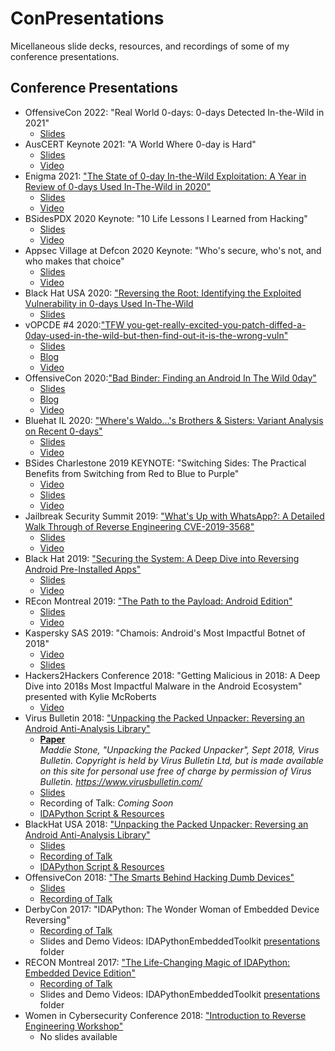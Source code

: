 # ConPresentations
Micellaneous slide decks, resources, and recordings of some of my conference presentations.

## Conference Presentations
* OffensiveCon 2022: "Real World 0-days: 0-days Detected In-the-Wild in 2021"
    + [Slides](OffensiveCon2022.RealWorld0days.pdf)
* AusCERT Keynote 2021: "A World Where 0-day is Hard"
    + [Slides](AusCert2021.Keynote.pdf)
    + [Video](https://www.youtube.com/watch?v=JImRRS4JJd8)
* Enigma 2021: ["The State of 0-day In-the-Wild Exploitation: A Year in Review of 0-days Used In-The-Wild in 2020"](https://www.usenix.org/conference/enigma2021/presentation/stone)
    + [Slides](Enigma2021.StateOf0day.pdf)
    + [Video](https://www.youtube.com/watch?v=kwh6vjIyWe8)
* BSidesPDX 2020 Keynote: "10 Life Lessons I Learned from Hacking"
    + [Slides](BSidesPDX2020.Keynote.pdf)
    + [Video](https://www.youtube.com/watch?v=IQ00wfr_xG4&t=1630s)
* Appsec Village at Defcon 2020 Keynote: "Who's secure, who's not, and who makes that choice"
    + [Slides](AppsecVillage2020.Keynote.pdf)
    + [Video](https://www.youtube.com/watch?v=t5-Jk7Lg6Pw)
* Black Hat USA 2020: ["Reversing the Root: Identifying the Exploited Vulnerability in 0-days Used In-The-Wild](https://www.blackhat.com/us-20/briefings/schedule/#reversing-the-root-identifying-the-exploited-vulnerability-in--days-used-in-the-wild-20308)
    + [Slides](BH2020.ReversingTheRoot.pdf)
* vOPCDE #4 2020:["TFW you-get-really-excited-you-patch-diffed-a-0day-used-in-the-wild-but-then-find-out-it-is-the-wrong-vuln"](https://www.opcde.com/speakers/speakers-20200506/)
    + [Slides](vOPCDE4.tfw.pdf)
    + [Blog](https://googleprojectzero.blogspot.com/2020/04/tfw-you-get-really-excited-you-patch.html)
    + [Video](https://www.youtube.com/watch?v=8_i4X9MMjbE)
* OffensiveCon 2020:["Bad Binder: Finding an Android In The Wild 0day"](https://www.offensivecon.org/speakers/2020/maddie-stone.html)
    + [Slides](OffensiveCon2020.BadBinder.pdf)
    + [Blog](https://googleprojectzero.blogspot.com/2019/11/bad-binder-android-in-wild-exploit.html)
    + [Video](https://www.youtube.com/watch?v=TAwQ4ezgEIo)
* Bluehat IL 2020: ["Where's Waldo...'s Brothers & Sisters: Variant Analysis on Recent 0-days"](https://www.bluehatil.com/abstracts#collapse-Waldo)
    + [Slides](BluehatIL2020.VariantAnalyis.pdf)
    + [Video](https://www.youtube.com/watch?v=mC1Pwsdy814)
* BSides Charlestone 2019 KEYNOTE: "Switching Sides: The Practical Benefits from Switching from Red to Blue to Purple" 
    + [Video](https://www.youtube.com/watch?v=0kJsVKFSrHo)
    + [Slides](BSidesCharleston.SwitchingSides.pdf)
    + [Video](https://www.youtube.com/watch?v=0kJsVKFSrHo)
* Jailbreak Security Summit 2019: ["What's Up with WhatsApp?: A Detailed Walk Through of Reverse Engineering CVE-2019-3568"](http://www.jailbreaksecuritysummit.com/)
    + [Slides](Jailbreak2019.WhatsUpWithWhatsApp.pdf)
    + [Video](https://vimeo.com/377181218)
* Black Hat 2019: ["Securing the System: A Deep Dive into Reversing Android Pre-Installed Apps"](https://www.blackhat.com/us-19/briefings/schedule/index.html#securing-the-system-a-deep-dive-into-reversing-android-pre-installed-apps-16040)
    + [Slides](Blackhat2019.SecuringTheSystem.pdf)
    + [Video](https://www.youtube.com/watch?v=U6qTcpCfuFc&list=PLH15HpR5qRsWrfkjwFSI256x1u2Zy49VI)
* REcon Montreal 2019: ["The Path to the Payload: Android Edition"](https://cfp.recon.cx/reconmtl2019/talk/TMHQGV/)
    + [Slides](REcon2019.PathToThePayload.pdf)
    + [Video](https://recon.cx/media-archive/2019/Session.005.Maddie_Stone.The_path_to_the_payload_Android_Edition-J3ZnNl2GYjEfa.mp4)
* Kaspersky SAS 2019: "Chamois: Android's Most Impactful Botnet of 2018"
    + [Video](https://www.youtube.com/watch?v=J2QBvetsdWc)
    + [Slides](KasperskySAS2019.Chamois.pdf)
* Hackers2Hackers Conference 2018: "Getting Malicious in 2018: A Deep Dive into 2018s Most Impactful Malware in the Android Ecosystem" presented with Kylie McRoberts
    + [Video](https://www.youtube.com/watch?v=DE6iKHtyc-M&list=PL7uEW5r1x-PL_JPNHGUFKXmew3hVDP6jS&index=23)
* Virus Bulletin 2018: ["Unpacking the Packed Unpacker: Reversing an Android Anti-Analysis Library"](https://www.virusbulletin.com/conference/vb2018/abstracts/unpacking-packed-unpacker-reversing-android-anti-analysis-library)
    + [**Paper**](VB2018.UnpackingThePackedUnpacker.Paper.pdf)<br/>
    *Maddie Stone, "Unpacking the Packed Unpacker", Sept 2018, Virus Bulletin. Copyright is held by Virus Bulletin
Ltd, but is made available on this site for personal use free of charge by permission of Virus
Bulletin. https://www.virusbulletin.com/*
    + [Slides](VB2018.UnpackingThePackedUnpacker.Slides.pdf) 
    + Recording of Talk: *Coming Soon*
    + [IDAPython Script & Resources](https://github.com/maddiestone/IDAPythonEmbeddedToolkit/tree/master/Android)
* BlackHat USA 2018: ["Unpacking the Packed Unpacker: Reversing an Android Anti-Analysis Library"](https://www.blackhat.com/us-18/briefings/schedule/#unpacking-the-packed-unpacker-reverse-engineering-an-android-anti-analysis-native-library-10795)
    + [Slides](https://i.blackhat.com/us-18/Thu-August-9/us-18-Stone-Unpacking-The-Packed-Unpacker.pdf)
    + [Recording of Talk](https://www.youtube.com/watch?v=s0Tqi7fuOSU)
    + [IDAPython Script & Resources](https://github.com/maddiestone/IDAPythonEmbeddedToolkit/tree/master/Android)
* OffensiveCon 2018: ["The Smarts Behind Hacking Dumb Devices"](https://www.offensivecon.org/speakers/2018/maddie-stone.html)
    + [Slides](OffensiveCon2018.SmartsBehindHackingDumbDevices.pdf)
    + [Recording of Talk](https://www.youtube.com/watch?v=yU1BrY1ZB2o)
* DerbyCon 2017: "IDAPython: The Wonder Woman of Embedded Device Reversing"
    + [Recording of Talk](http://www.irongeek.com/i.php?page=videos/derbycon7/t215-idapython-the-wonder-woman-of-embedded-device-reversing-maddie-stone)
    + Slides and Demo Videos: IDAPythonEmbeddedToolkit [presentations](https://github.com/maddiestone/IDAPythonEmbeddedToolkit/tree/master/presentations/) folder
* RECON Montreal 2017: ["The Life-Changing Magic of IDAPython: Embedded Device Edition"](https://recon.cx/2017/montreal/talks/idapython.html)
    + [Recording of Talk](https://recon.cx/media-archive/2017/mtl/recon2017-mtl-20-maddie-stone-The-Life-Changing-Magic-of-IDAPython-Embedded-Device-Edition.mp4)
    + Slides and Demo Videos: IDAPythonEmbeddedToolkit [presentations](https://github.com/maddiestone/IDAPythonEmbeddedToolkit/tree/master/presentations/) folder
* Women in Cybersecurity Conference 2018: ["Introduction to Reverse Engineering Workshop"](https://static1.squarespace.com/static/5985f3ae4c0dbf14605d1cbf/t/5a12fd17652dea6e842b6601/1511193886468/WiCyS_Program_2017.pdf)
    + No slides available

